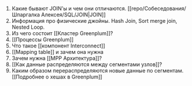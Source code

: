 1. Какие бывают JOIN'ы и чем они отличаются. [[repo/Собеседования/Шпаргалка Алексея/SQL/JOIN|JOIN]]
2. Информация про физические джойны. Hash Join, Sort merge join, Nested Loop. 
3. Из чего состоит [[Кластер Greenplum]]? 
4. [[Процессы Greenplum]]
5. Что такое [[компонент Interconnect]]
6. [[Mapping table]] и зачем она нужна
7. Зачем нужна [[MPP Архитектура]]?
8. [[Как данные распределяются между сегментами узлов]]?
9. Каким образом перераспределяются новые данные по сегментам. [[Подробнее о хешах в Greenplum]]